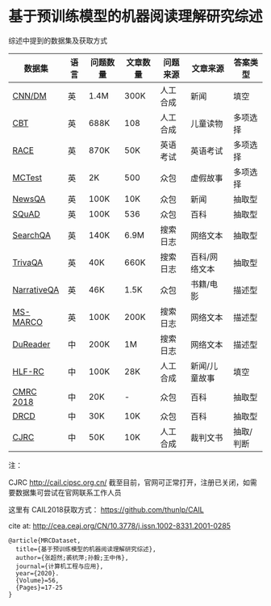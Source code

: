 # **基于预训练模型的机器阅读理解研究综述**

综述中提到的数据集及获取方式

| 数据集                                                       | 语言 | 问题数量 | 文章数量 | 问题来源 | 文章来源      | 答案类型  |
| ------------------------------------------------------------ | ---- | -------- | -------- | -------- | ------------- | --------- |
| [CNN/DM](https://cs.nyu.edu/~kcho/DMQA )                     | 英   | 1.4M     | 300K     | 人工合成 | 新闻          | 填空      |
| [CBT](http://www.thespermwhale.com/jaseweston/babi/CBTest.tgz) | 英   | 688K     | 108      | 人工合成 | 儿童读物      | 多项选择  |
| [RACE](https://www.cs.cmu.edu/~glai1/data/race/)             | 英   | 870K     | 50K      | 英语考试 | 英语考试      | 多项选择  |
| [MCTest](https://github.com/mcobzarenco/mctest)              | 英   | 2K       | 500      | 众包     | 虚假故事      | 多项选择  |
| [NewsQA](https://www.microsoft.com/en-us/research/project/newsqa-dataset/#!download) | 英   | 100K     | 10K      | 众包     | 新闻          | 抽取型    |
| [SQuAD](https://rajpurkar.github.io/SQuAD-explorer/)         | 英   | 100K     | 536      | 众包     | 百科          | 抽取型    |
| [SearchQA](https://github.com/nyu-dl/dl4ir-searchqA)         | 英   | 140K     | 6.9M     | 搜索日志 | 网络文本      | 抽取型    |
| [TrivaQA](http://nlp.cs.washington.edu/triviaqa/)            | 英   | 40K      | 660K     | 搜索日志 | 百科/网络文本 | 抽取型    |
| [NarrativeQA](https://github.com/deepmind/narrativeqa)       | 英   | 46K      | 1.5K     | 众包     | 书籍/电影     | 描述型    |
| [MS-MARCO](https://microsoft.github.io/msmarco/)             | 英   | 100K     | 200K     | 搜索日志 | 网络文本      | 描述型    |
| [DuReader](https://ai.baidu.com/broad/subordinate?dataset=dureader) | 中   | 200K     | 1M       | 搜索日志 | 网络文本      | 描述型    |
| [HLF-RC](https://github.com/ymcui/cmrc2017)                  | 中   | 100K     | 28K      | 人工合成 | 新闻/儿童故事 | 填空      |
| [CMRC 2018](https://github.com/ymcui/cmrc2018)               | 中   | 20K      | -        | 众包     | 百科          | 抽取型    |
| [DRCD](https://github.com/DRCKnowledgeTeam/DRCD)             | 中   | 30K      | 10K      | 众包     | 百科          | 抽取型    |
| [CJRC](http://cail.cipsc.org.cn/)                            | 中   | 50K      | 10K      | 人工合成 | 裁判文书      | 抽取/判断 |



注：

CJRC <http://cail.cipsc.org.cn/>  截至目前，官网可正常打开，注册已关闭，如需要数据集可尝试在官网联系工作人员

这里有 CAIL2018获取方式： <https://github.com/thunlp/CAIL>





cite at: http://cea.ceaj.org/CN/10.3778/j.issn.1002-8331.2001-0285

```
@article{MRCDataset,
  title={基于预训练模型的机器阅读理解研究综述},
  author={张超然;裘杭萍;孙毅;王中伟},
  journal={计算机工程与应用},
  year={2020}.
  {Volume}=56,
  {Pages}=17-25
}
```

